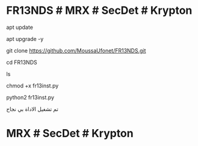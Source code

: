 # FR13NDS # MRX # SecDet # Krypton

apt update

apt upgrade -y

git clone https://github.com/MoussaUfonet/FR13NDS.git

cd FR13NDS

ls

chmod +x fr13inst.py

python2 fr13inst.py

تم تشغيل الاداة بي نجاح 

# MRX # SecDet # Krypton
